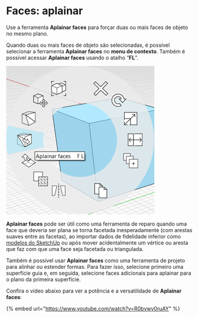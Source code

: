 # Faces: aplainar

Use a ferramenta **Aplainar faces** para forçar duas ou mais faces de objeto no mesmo plano.

Quando duas ou mais faces de objeto são selecionadas, é possível selecionar a ferramenta **Aplainar faces** no **menu de contexto**. Também é possível acessar **Aplainar faces** usando o atalho “**FL**”.

![](../.gitbook/assets/flatten_faces.png)

**Aplainar faces** pode ser útil como uma ferramenta de reparo quando uma face que deveria ser plana se torna facetada inesperadamente \(com arestas suaves entre as facetas\), ao importar dados de fidelidade inferior como [modelos do SketchUp](https://formit.autodesk.com/blog/post/using-formit-to-get-sketchup-data-into-revit#flatten) ou após mover acidentalmente um vértice ou aresta que faz com que uma face seja facetada ou triangulada.

Também é possível usar **Aplainar faces** como uma ferramenta de projeto para alinhar ou estender formas. Para fazer isso, selecione primeiro uma superfície guia e, em seguida, selecione faces adicionais para aplainar para o plano da primeira superfície.

Confira o vídeo abaixo para ver a potência e a versatilidade de **Aplainar faces**:

{% embed url="https://www.youtube.com/watch?v=R0bvwv0ruAY" %}






